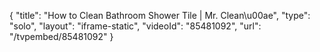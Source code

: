 {
    "title": "How to Clean Bathroom Shower Tile | Mr. Clean\u00ae",
    "type": "solo",
    "layout": "iframe-static",
    "videoId": "85481092",
    "url": "\/tvpembed\/85481092"
}